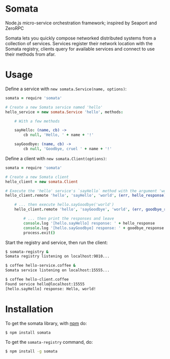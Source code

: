 Somata
=====

Node.js micro-service orchestration framework; inspired by Seaport and ZeroRPC

Somata lets you quickly compose networked distributed systems from a collection of services. Services register their network location with the Somata registry, clients query for available services and connect to use their methods from afar.

# Usage

Define a service with `new somata.Service(name, options)`:

```coffee
somata = require 'somata'

# Create a new Somata service named 'hello'
hello_service = new somata.Service 'hello', methods:

    # With a few methods

    sayHello: (name, cb) ->
        cb null, 'Hello, ' + name + '!'

    sayGoodbye: (name, cb) ->
        cb null, 'Goodbye, cruel ' + name + '!'
```

Define a client with `new somata.Client(options)`:

```coffee
somata = require 'somata'

# Create a new Somata client
hello_client = new somata.Client

# Execute the 'hello' service's `sayHello` method with the argument 'world' ...
hello_client.remote 'hello', 'sayHello', 'world', (err, hello_response) ->

    # ... then execute hello.sayGoodbye('world')
    hello_client.remote 'hello', 'sayGoodbye', 'world', (err, goodbye_response) ->

        # ... then print the responses and leave
        console.log '[hello.sayHello] response: ' + hello_response
        console.log '[hello.sayGoodbye] response: ' + goodbye_response
        process.exit()
```

Start the registry and service, then run the client:

```sh
$ somata-registry &
Somata registry listening on localhost:9010...

$ coffee hello-service.coffee &
Somata service listening on localhost:15555...

$ coffee hello-client.coffee
Found service hello@localhost:15555
[hello.sayHello] response: Hello, world!
```

# Installation

To get the somata library, with [npm](http://npmjs.org) do:

```sh
$ npm install somata
```

To get the `somata-registry` command, do:

```sh
$ npm install -g somata
```

